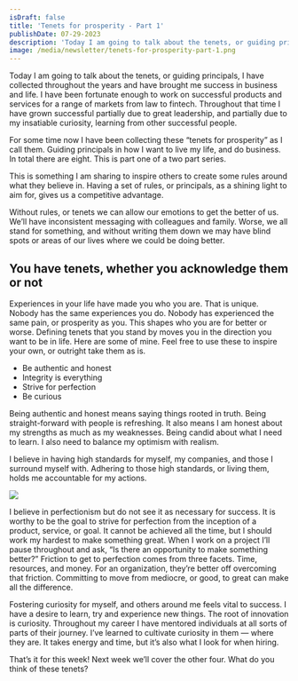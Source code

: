 ```yaml
---
isDraft: false
title: 'Tenets for prosperity - Part 1'
publishDate: 07-29-2023
description: 'Today I am going to talk about the tenets, or guiding principals, I have collected throughout the years and have brought me success in business and life. I have been fortunate enough to work on successful products and services for a range of markets from law to fintech...'
image: /media/newsletter/tenets-for-prosperity-part-1.png
---
```


<p>Today I am going to talk about the tenets, or guiding principals, I have collected throughout the years and have brought me success in business and life. I have been fortunate enough to work on successful products and services for a range of markets from law to fintech. Throughout that time I have grown successful partially due to great leadership, and partially due to my insatiable curiosity, learning from other successful people.</p>
<p>For some time now I have been collecting these “tenets for prosperity” as I call them. Guiding principals in how I want to live my life, and do business. In total there are eight. This is part one of a two part series.</p>
<p>This is something I am sharing to inspire others to create some rules around what they believe in. Having a set of rules, or principals, as a shining light to aim for, gives us a competitive advantage.</p>
<p>Without rules, or tenets we can allow our emotions to get the better of us. We’ll have inconsistent messaging with colleagues and family. Worse, we all stand for something, and without writing them down we may have blind spots or areas of our lives where we could be doing better.</p>
<h2>You have tenets, whether you acknowledge them or not</h2>
<p>Experiences in your life have made you who you are. That is unique. Nobody has the same experiences you do. Nobody has experienced the same pain, or prosperity as you. This shapes who you are for better or worse. Defining tenets that you stand by moves you in the direction you want to be in life. Here are some of mine. Feel free to use these to inspire your own, or outright take them as is.</p>
<ul>
<li>Be authentic and honest</li>
<li>Integrity is everything</li>
<li>Strive for perfection</li>
<li>Be curious</li>
</ul>
<p>Being authentic and honest means saying things rooted in truth. Being straight-forward with people is refreshing. It also means I am honest about my strengths as much as my weaknesses. Being candid about what I need to learn. I also need to balance my optimism with realism.</p>
<p>I believe in having high standards for myself, my companies, and those I surround myself with. Adhering to those high standards, or living them, holds me accountable for my actions.</p>
<img src="/media/newsletter/warren-buffett-quote.png">
<p>I believe in perfectionism but do not see it as necessary for success. It is worthy to be the goal to strive for perfection from the inception of a product, service, or goal. It cannot be achieved all the time, but I should work my hardest to make something great. When I work on a project I’ll pause throughout and ask, “Is there an opportunity to make something better?” Friction to get to perfection comes from three facets. Time, resources, and money. For an organization, they’re better off overcoming that friction. Committing to move from mediocre, or good, to great can make all the difference.</p>
<p>Fostering curiosity for myself, and others around me feels vital to success. I have a desire to learn, try and experience new things. The root of innovation is curiosity. Throughout my career I have mentored individuals at all sorts of parts of their journey. I’ve learned to cultivate curiosity in them — where they are. It takes energy and time, but it’s also what I look for when hiring.</p>
<p>That’s it for this week! Next week we’ll cover the other four. What do you think of these tenets?</p>
